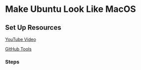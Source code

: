 # Make Ubuntu Look Like MacOS

## Set Up Resources

[YouTube Video](https://www.youtube.com/watch?v=EMrNBMCaQFA)

[GitHub Tools](https://github.com/vinceliuice/WhiteSur-gtk-theme?tab=readme-ov-file)

### Steps

